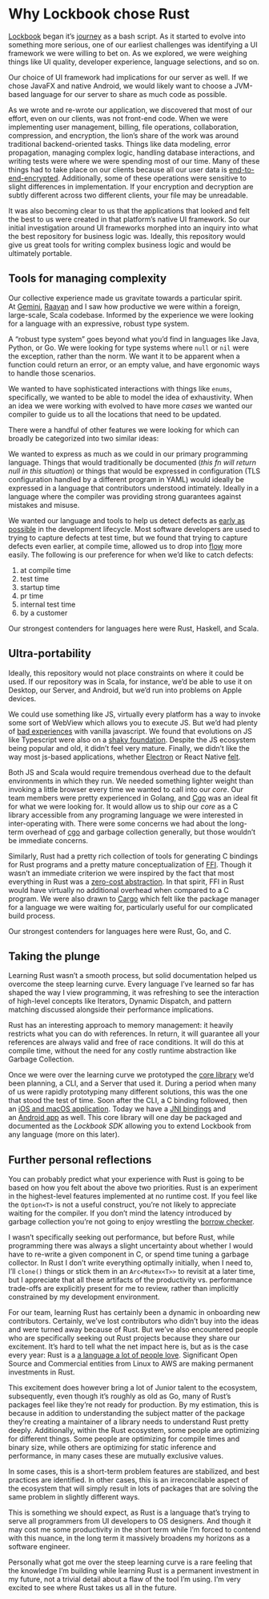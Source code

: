 # Why Lockbook chose Rust

[Lockbook](https://lockbook.net) began it’s [journey](https://parth.cafe/p/introducing-lockbook) as a bash script. As it started to evolve into something more serious, one of our earliest challenges was identifying a UI framework we were willing to bet on. As we explored, we were weighing things like UI quality, developer experience, language selections, and so on.

Our choice of UI framework had implications for our server as well. If we chose JavaFX and native Android, we would likely want to choose a JVM-based language for our server to share as much code as possible. 

As we wrote and re-wrote our application, we discovered that most of our effort, even on our clients, was not front-end code. When we were implementing user management, billing, file operations, collaboration, compression, and encryption, the lion’s share of the work was around traditional backend-oriented tasks. Things like data modeling, error propagation, managing complex logic, handling database interactions, and writing tests were where we were spending most of our time. Many of these things had to take place on our clients because all our user data is [end-to-end-encrypted](https://en.wikipedia.org/wiki/End-to-end_encryption). Additionally, some of these operations were sensitive to slight differences in implementation. If your encryption and decryption are subtly different across two different clients, your file may be unreadable.

It was also becoming clear to us that the applications that looked and felt the best to us were created in that platform’s native UI framework. So our initial investigation around UI frameworks morphed into an inquiry into what the best repository for business logic was. Ideally, this repository would give us great tools for writing complex business logic and would be ultimately portable.

## Tools for managing complexity

Our collective experience made us gravitate towards a particular spirit. At [Gemini](https://www.gemini.com/), [Raayan](https://raayan.net/) and I saw how productive we were within a foreign, large-scale, Scala codebase. Informed by the experience we were looking for a language with an expressive, robust type system.

A “robust type system” goes beyond what you’d find in languages like Java, Python, or Go. We were looking for type systems where `null` or `nil` were the exception, rather than the norm. We want it to be apparent when a function could return an error, or an empty value, and have ergonomic ways to handle those scenarios.

We wanted to have sophisticated interactions with things like `enums`, specifically, we wanted to be able to model the idea of exhaustivity. When an idea we were working with evolved to have more _cases_ we wanted our compiler to guide us to all the locations that need to be updated.

There were a handful of other features we were looking for which can broadly be categorized into two similar ideas: 

We wanted to express as much as we could in our primary programming language. Things that would traditionally be documented (_this fn will return null in this situation_) or things that would be expressed in configuration (TLS configuration handled by a different program in YAML) would ideally be expressed in a language that contributors understood intimately. Ideally in a language where the compiler was providing strong guarantees against mistakes and misuse.

We wanted our language and tools to help us detect defects as [early as possible](https://en.wikipedia.org/wiki/Shift-left_testing) in the development lifecycle. Most software developers are used to trying to capture defects at test time, but we found that trying to capture defects even earlier, at compile time, allowed us to drop into [flow](https://en.wikipedia.org/wiki/Flow_(psychology)) more easily. The following is our preference for when we’d like to catch defects:

1. at compile time
2. test time
3. startup time
4. pr time
5. internal test time
6. by a customer

Our strongest contenders for languages here were Rust, Haskell, and Scala.

## Ultra-portability

Ideally, this repository would not place constraints on where it could be used. If our repository was in Scala, for instance, we’d be able to use it on Desktop, our Server, and Android, but we’d run into problems on Apple devices.

We could use something like JS, virtually every platform has a way to invoke some sort of WebView which allows you to execute JS. But we’d had plenty of [bad experiences](https://www.destroyallsoftware.com/talks/wat) with vanilla javascript. We found that evolutions on JS like Typescript were also on a [shaky foundation](https://www.youtube.com/watch?v=jjMbPt_H3RQ). Despite the JS ecosystem being popular and old, it didn’t feel very mature. Finally, we didn’t like the way most js-based applications, whether [Electron](https://medium.com/commitlog/why-i-still-use-vim-67afd76b4db6) or React Native [felt](https://parth.cafe/i/87442376/what-is-ideal).

Both JS and Scala would require tremendous overhead due to the default environments in which they run. We needed something lighter weight than invoking a little browser every time we wanted to call into our _core_. Our team members were pretty experienced in Golang, and [Cgo](https://go.dev/blog/cgo) was an ideal fit for what we were looking for. It would allow us to ship our _core_ as a C library accessible from any programing language we were interested in inter-operating with. There were some concerns we had about the long-term overhead of [cgo](https://github.com/dyu/ffi-overhead) and garbage collection generally, but those wouldn’t be immediate concerns.

Similarly, Rust had a pretty rich collection of tools for generating C bindings for Rust programs and a pretty mature conceptualization of [FFI](https://en.wikipedia.org/wiki/Foreign_function_interface). Though it wasn’t an immediate criterion we were inspired by the fact that most everything in Rust was a [zero-cost abstraction](https://stackoverflow.com/questions/69178380/what-does-zero-cost-abstraction-mean). In that spirit, FFI in Rust would have virtually no additional overhead when compared to a C program. We were also drawn to [Cargo](https://doc.rust-lang.org/cargo/) which felt like the package manager for a language we were waiting for, particularly useful for our complicated build process.

Our strongest contenders for languages here were Rust, Go, and C.

## Taking the plunge

Learning Rust wasn’t a smooth process, but solid documentation helped us overcome the steep learning curve. Every language I’ve learned so far has shaped the way I view programming, it was refreshing to see the interaction of high-level concepts like Iterators, Dynamic Dispatch, and pattern matching discussed alongside their performance implications.

Rust has an interesting approach to memory management: it heavily restricts what you can do with references. In return, it will guarantee all your references are always valid and free of race conditions. It will do this at compile time, without the need for any costly runtime abstraction like Garbage Collection.

Once we were over the learning curve we prototyped the [core library](https://github.com/lockbook/lockbook/tree/master/core) we’d been planning, a CLI, and a Server that used it. During a period when many of us were rapidly prototyping many different solutions, this was the one that stood the test of time. Soon after the CLI, a C binding followed, then an [iOS and macOS application](https://apps.apple.com/us/app/lockbook/id1526775001). Today we have a [JNI bindings](https://en.wikipedia.org/wiki/Java_Native_Interface) and an [Android app](https://play.google.com/store/apps/details?id=app.lockbook&pli=1) as well. This core library will one day be packaged and documented as the _Lockbook SDK_ allowing you to extend Lockbook from any language (more on this later).

## Further personal reflections

You can probably predict what your experience with Rust is going to be based on how you felt about the above two priorities. Rust is an experiment in the highest-level features implemented at no runtime cost. If you feel like the `Option<T>` is not a useful construct, you’re not likely to appreciate waiting for the compiler. If you don’t mind the latency introduced by garbage collection you’re not going to enjoy wrestling the [borrow checker](https://doc.rust-lang.org/book/ch04-00-understanding-ownership.html). 

I wasn’t specifically seeking out performance, but before Rust, while programming there was always a slight uncertainty about whether I would have to re-write a given component in C, or spend time tuning a garbage collector. In Rust I don’t write everything optimally initially, when I need to, I’ll `clone()` things or stick them in an `Arc<Mutex<T>>` to revisit at a later time, but I appreciate that all these artifacts of the productivity vs. performance trade-offs are explicitly present for me to review, rather than implicitly constrained by my development environment.

For our team, learning Rust has certainly been a dynamic in onboarding new contributors. Certainly, we’ve lost contributors who didn’t buy into the ideas and were turned away because of Rust. But we’ve also encountered people who are specifically seeking out Rust projects because they share our excitement. It’s hard to tell what the net impact here is, but as is the case every year: Rust is a [a language a lot of people love](https://survey.stackoverflow.co/2022/). Significant Open Source and Commercial entities from Linux to AWS are making permanent investments in Rust.

This excitement does however bring a lot of Junior talent to the ecosystem, subsequently, even though it’s roughly as old as Go, many of Rust’s packages feel like they’re not ready for production. By my estimation, this is because in addition to understanding the subject matter of the package they’re creating a maintainer of a library needs to understand Rust pretty deeply. Additionally, within the Rust ecosystem, some people are optimizing for different things. Some people are optimizing for compile times and binary size, while others are optimizing for static inference and performance, in many cases these are mutually exclusive values. 

In some cases, this is a short-term problem features are stabilized, and best practices are identified. In other cases, this is an irreconcilable aspect of the ecosystem that will simply result in lots of packages that are solving the same problem in slightly different ways.

This is something we should expect, as Rust is a language that’s trying to serve all programmers from UI developers to OS designers. And though it may cost me some productivity in the short term while I’m forced to contend with this nuance, in the long term it massively broadens my horizons as a software engineer.

Personally what got me over the steep learning curve is a rare feeling that the knowledge I’m building while learning Rust is a permanent investment in my future, not a trivial detail about a flaw of the tool I’m using. I’m very excited to see where Rust takes us all in the future.
